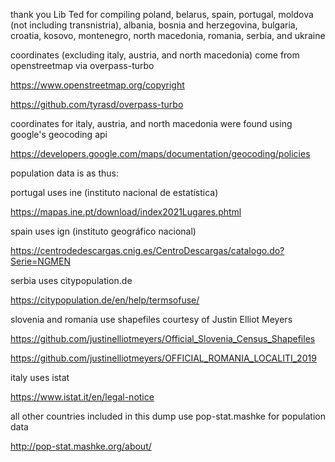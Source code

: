 thank you Lib Ted for compiling poland, belarus, spain, portugal, moldova (not including transnistria), albania, bosnia and herzegovina, bulgaria, croatia, kosovo, montenegro, north macedonia, romania, serbia, and ukraine

coordinates (excluding italy, austria, and north macedonia) come from openstreetmap via overpass-turbo

https://www.openstreetmap.org/copyright

https://github.com/tyrasd/overpass-turbo

coordinates for italy, austria, and north macedonia were found using google's geocoding api

https://developers.google.com/maps/documentation/geocoding/policies

population data is as thus:

portugal uses ine (instituto nacional de estatística)

https://mapas.ine.pt/download/index2021Lugares.phtml

spain uses ign (instituto geográfico nacional)

https://centrodedescargas.cnig.es/CentroDescargas/catalogo.do?Serie=NGMEN

serbia uses citypopulation.de

https://citypopulation.de/en/help/termsofuse/

slovenia and romania use shapefiles courtesy of Justin Elliot Meyers

https://github.com/justinelliotmeyers/Official_Slovenia_Census_Shapefiles

https://github.com/justinelliotmeyers/OFFICIAL_ROMANIA_LOCALITI_2019

italy uses istat

https://www.istat.it/en/legal-notice

all other countries included in this dump use pop-stat.mashke for population data

http://pop-stat.mashke.org/about/
